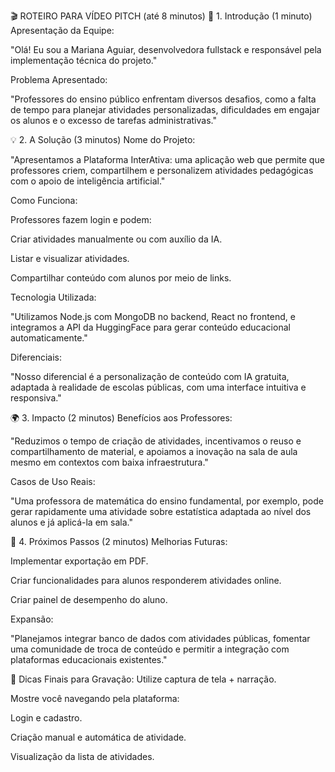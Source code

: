 🎬 ROTEIRO PARA VÍDEO PITCH (até 8 minutos)
🎤 1. Introdução (1 minuto)
Apresentação da Equipe:

"Olá! Eu sou a Mariana Aguiar, desenvolvedora fullstack e responsável pela implementação técnica do projeto."

Problema Apresentado:

"Professores do ensino público enfrentam diversos desafios, como a falta de tempo para planejar atividades personalizadas, dificuldades em engajar os alunos e o excesso de tarefas administrativas."

💡 2. A Solução (3 minutos)
Nome do Projeto:

"Apresentamos a Plataforma InterAtiva: uma aplicação web que permite que professores criem, compartilhem e personalizem atividades pedagógicas com o apoio de inteligência artificial."

Como Funciona:

Professores fazem login e podem:

Criar atividades manualmente ou com auxílio da IA.

Listar e visualizar atividades.

Compartilhar conteúdo com alunos por meio de links.

Tecnologia Utilizada:

"Utilizamos Node.js com MongoDB no backend, React no frontend, e integramos a API da HuggingFace para gerar conteúdo educacional automaticamente."

Diferenciais:

"Nosso diferencial é a personalização de conteúdo com IA gratuita, adaptada à realidade de escolas públicas, com uma interface intuitiva e responsiva."

🌍 3. Impacto (2 minutos)
Benefícios aos Professores:

"Reduzimos o tempo de criação de atividades, incentivamos o reuso e compartilhamento de material, e apoiamos a inovação na sala de aula mesmo em contextos com baixa infraestrutura."

Casos de Uso Reais:

"Uma professora de matemática do ensino fundamental, por exemplo, pode gerar rapidamente uma atividade sobre estatística adaptada ao nível dos alunos e já aplicá-la em sala."

🔮 4. Próximos Passos (2 minutos)
Melhorias Futuras:

Implementar exportação em PDF.

Criar funcionalidades para alunos responderem atividades online.

Criar painel de desempenho do aluno.

Expansão:

"Planejamos integrar banco de dados com atividades públicas, fomentar uma comunidade de troca de conteúdo e permitir a integração com plataformas educacionais existentes."

🎥 Dicas Finais para Gravação:
Utilize captura de tela + narração.

Mostre você navegando pela plataforma:

Login e cadastro.

Criação manual e automática de atividade.

Visualização da lista de atividades.

